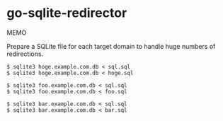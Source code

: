 # go-sqlite-redirector

MEMO

Prepare a SQLite file for each target domain to handle huge numbers of redirections.

```
$ sqlite3 hoge.example.com.db < sql.sql
$ sqlite3 hoge.example.com.db < hoge.sql

$ sqlite3 foo.example.com.db < sql.sql
$ sqlite3 foo.example.com.db < foo.sql

$ sqlite3 bar.example.com.db < sql.sql
$ sqlite3 bar.example.com.db < bar.sql
```

